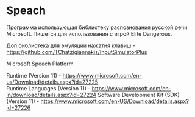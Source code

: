 # Speach
Программа использующая библиотеку распознования русской речи Microsoft.
Пишется для использования с игрой Elite Dangerous.

Доп библиотека для эмуляции нажатия клавиш - https://github.com/TChatzigiannakis/InputSimulatorPlus 

Microsoft Speech Platform

Runtime (Version 11) - https://www.microsoft.com/en-us/Download/details.aspx?id=27225             
Runtime Languages (Version 11) - https://www.microsoft.com/en-in/download/details.aspx?id=27224
Software Development Kit (SDK) (Version 11) - https://www.microsoft.com/en-US/Download/details.aspx?id=27226
